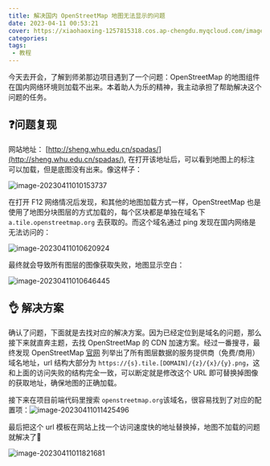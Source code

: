 ```yaml
---
title: 解决国内 OpenStreetMap 地图无法显示的问题
date: 2023-04-11 00:53:21
cover: https://xiaohaoxing-1257815318.cos.ap-chengdu.myqcloud.com/image-20230411011953614.png
categories:
tags:
 - 教程
---
```


今天去开会，了解到师弟那边项目遇到了一个问题：OpenStreetMap 的地图组件在国内网络环境则加载不出来。本着助人为乐的精神，我主动承担了帮助解决这个问题的任务。

<!-- more -->



## ❓问题复现

网站地址： [http://sheng.whu.edu.cn/spadas/](http://sheng.whu.edu.cn/spadas/), 在打开该地址后，可以看到地图上的标注可以加载，但是底图没有出来。像这样子：

![image-20230411010153737](https://xiaohaoxing-1257815318.cos.ap-chengdu.myqcloud.com/image-20230411010153737.png)

在打开 F12 网络情况后发现，和其他的地图加载方式一样，OpenStreetMap 也是使用了地图分块图层的方式加载的，每个区块都是单独在域名下 `a.tile.openstreetmap.org` 去获取的。而这个域名通过 ping 发现在国内网络是无法访问的：

![image-20230411010620924](https://xiaohaoxing-1257815318.cos.ap-chengdu.myqcloud.com/image-20230411010620924.png)

最终就会导致所有图层的图像获取失败，地图显示空白：

![image-20230411010646445](https://xiaohaoxing-1257815318.cos.ap-chengdu.myqcloud.com/image-20230411010646445.png)



## 👌 解决方案

确认了问题，下面就是去找对应的解决方案。因为已经定位到是域名的问题，那么接下来就直奔主题，去找 OpenStreetMap 的 CDN 加速方案。经过一番搜寻，最终发现 OpenStreetMap [官网](https://wiki.openstreetmap.org/wiki/Raster_tile_providers) 列举出了所有图层数据的服务提供商（免费/商用）域名地址，url 结构大部分为 `https://{s}.tile.[DOMAIN]/{z}/{x}/{y}.png`，这和上面的访问失败的结构完全一致，可以断定就是修改这个 URL 即可替换掉图像的获取地址，确保地图的正确加载。

接下来在项目前端代码里搜索 `openstreetmap.org`该域名，很容易找到了对应的配置项：![image-20230411011425496](https://xiaohaoxing-1257815318.cos.ap-chengdu.myqcloud.com/image-20230411011425496.png)

最后把这个 url 模板在网站上找一个访问速度快的地址替换掉，地图不加载的问题就解决了🎉

![image-20230411011821681](https://xiaohaoxing-1257815318.cos.ap-chengdu.myqcloud.com/image-20230411011821681.png)
